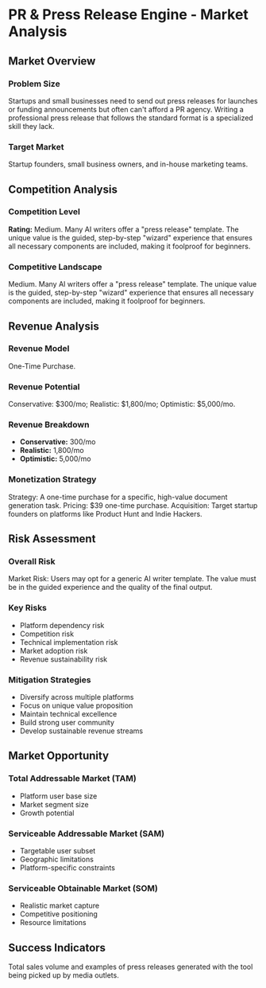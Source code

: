 # PR & Press Release Engine - Market Analysis

## Market Overview

### Problem Size
Startups and small businesses need to send out press releases for launches or funding announcements but often can't afford a PR agency. Writing a professional press release that follows the standard format is a specialized skill they lack.

### Target Market
Startup founders, small business owners, and in-house marketing teams.

## Competition Analysis

### Competition Level
**Rating:** Medium. Many AI writers offer a "press release" template. The unique value is the guided, step-by-step "wizard" experience that ensures all necessary components are included, making it foolproof for beginners.

### Competitive Landscape
Medium. Many AI writers offer a "press release" template. The unique value is the guided, step-by-step "wizard" experience that ensures all necessary components are included, making it foolproof for beginners.

## Revenue Analysis

### Revenue Model
One-Time Purchase.

### Revenue Potential
Conservative: $300/mo; Realistic: $1,800/mo; Optimistic: $5,000/mo.

### Revenue Breakdown
- **Conservative:** 300/mo
- **Realistic:** 1,800/mo
- **Optimistic:** 5,000/mo

### Monetization Strategy
Strategy: A one-time purchase for a specific, high-value document generation task. Pricing: $39 one-time purchase. Acquisition: Target startup founders on platforms like Product Hunt and Indie Hackers.

## Risk Assessment

### Overall Risk
Market Risk: Users may opt for a generic AI writer template. The value must be in the guided experience and the quality of the final output.

### Key Risks
- Platform dependency risk
- Competition risk
- Technical implementation risk
- Market adoption risk
- Revenue sustainability risk

### Mitigation Strategies
- Diversify across multiple platforms
- Focus on unique value proposition
- Maintain technical excellence
- Build strong user community
- Develop sustainable revenue streams

## Market Opportunity

### Total Addressable Market (TAM)
- Platform user base size
- Market segment size
- Growth potential

### Serviceable Addressable Market (SAM)
- Targetable user subset
- Geographic limitations
- Platform-specific constraints

### Serviceable Obtainable Market (SOM)
- Realistic market capture
- Competitive positioning
- Resource limitations

## Success Indicators
Total sales volume and examples of press releases generated with the tool being picked up by media outlets.
